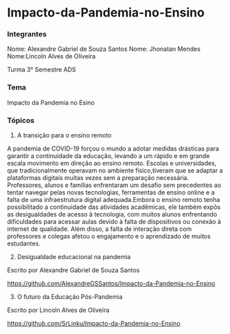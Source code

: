 # Impacto-da-Pandemia-no-Ensino

### Integrantes
Nome: Alexandre Gabriel de Souza Santos
Nome: Jhonatan Mendes
Nome:Lincoln Alves de Oliveira 

Turma 3° Semestre ADS

### Tema
Impacto da Pandemia no Esino 

### Tópicos
1. A transição para o ensino remoto

 A pandemia de COVID-19 forçou o mundo a adotar medidas drásticas para garantir a continuidade da educação, levando a um rápido e em grande escala movimento em direção ao ensino remoto. Escolas e universidades, que tradicionalmente operavam no ambiente físico,tiveram que se adaptar a plataformas digitais muitas vezes sem a preparação necessária. Professores, alunos e famílias enfrentaram um desafio sem precedentes ao tentar navegar pelas novas tecnologias, ferramentas de ensino online e a falta de uma infraestrutura digital adequada.Embora o ensino remoto tenha possibilitado a continuidade das atividades acadêmicas, ele também expôs as desigualdades de acesso à tecnologia, com muitos alunos enfrentando dificuldades para acessar aulas devido à falta de dispositivos ou conexão à internet de qualidade. Além disso, a falta de interação direta com professores e colegas afetou o engajamento e o aprendizado de muitos estudantes.

2. Desigualdade educacional na pandemia 

Escrito por Alexandre Gabriel de Souza Santos

https://github.com/AlexandreGSSantos/Impacto-da-Pandemia-no-Ensino

3. O futuro da Educação Pós-Pandemia

Escrito por Lincoln Alves de Oliveira

https://github.com/SrLinku/Impacto-da-Pandemia-no-Ensino


